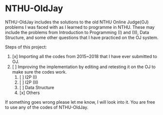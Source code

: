 # NTHU-OldJay

NTHU-OldJay includes the solutions to the old NTHU Online Judge(OJ) problems I was faced with as I learned to programme in NTHU. These may include the problems from Introduction to Programming (I) and (II), Data Structure, and some other questions that I have practiced on the OJ system.

Steps of this project:

1. [x] Importing all the codes from 2015~2018 that I have ever submitted to OJ.
2. [ ] Improving the implementation by editing and retesting it on the OJ to make sure the codes work.
    1. [ ] I2P (I)
    2. [ ] I2P (II)
    3. [ ] Data Structure
    4. [x] Others

If something goes wrong please let me know, I will look into it. You are free to use any of the codes of NTHU-OldJay.
